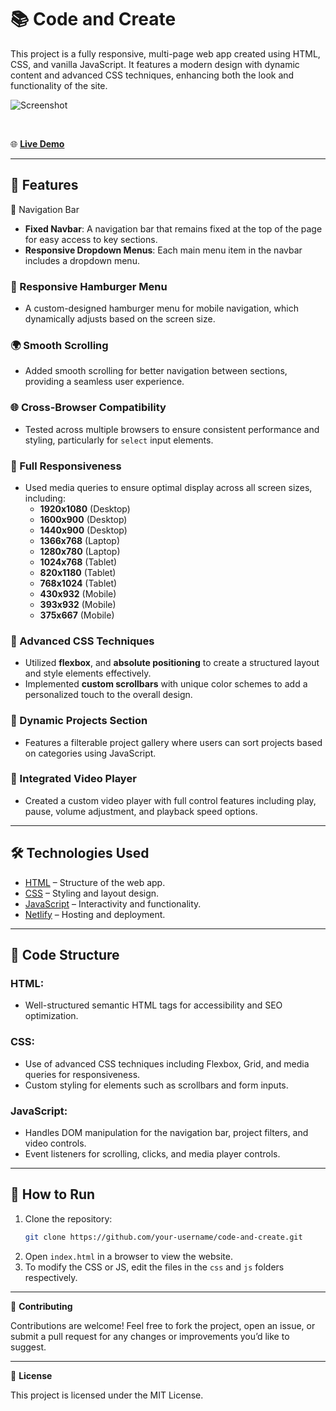 # 📚 Code and Create

This project is a fully responsive, multi-page web app created using HTML, CSS, and vanilla JavaScript. It features a modern design with dynamic content and advanced CSS techniques, enhancing both the look and functionality of the site.

![Screenshot](https://github.com/user-attachments/assets/23a360ac-dacc-41eb-b29b-4cf27c0a1684)

<br>

🌐 **[Live Demo](https://yasakura-vanillajs-1.netlify.app/)**

---

## 🚀 Features

🔗 Navigation Bar
- **Fixed Navbar**: A navigation bar that remains fixed at the top of the page for easy access to key sections.
- **Responsive Dropdown Menus**: Each main menu item in the navbar includes a dropdown menu.

### 🍔 Responsive Hamburger Menu
- A custom-designed hamburger menu for mobile navigation, which dynamically adjusts based on the screen size.

### 🌍 Smooth Scrolling
- Added smooth scrolling for better navigation between sections, providing a seamless user experience.

### 🌐 Cross-Browser Compatibility
- Tested across multiple browsers to ensure consistent performance and styling, particularly for `select` input elements.

### 📱 Full Responsiveness
- Used media queries to ensure optimal display across all screen sizes, including:
  - **1920x1080** (Desktop)
  - **1600x900** (Desktop)
  - **1440x900** (Desktop)
  - **1366x768** (Laptop)
  - **1280x780** (Laptop)
  - **1024x768** (Tablet)
  - **820x1180** (Tablet)
  - **768x1024** (Tablet)
  - **430x932** (Mobile)
  - **393x932** (Mobile)
  - **375x667** (Mobile)

### 🎨 Advanced CSS Techniques
- Utilized **flexbox**, and **absolute positioning** to create a structured layout and style elements effectively.
- Implemented **custom scrollbars** with unique color schemes to add a personalized touch to the overall design.

### 📂 Dynamic Projects Section
- Features a filterable project gallery where users can sort projects based on categories using JavaScript.

### 🎥 Integrated Video Player
- Created a custom video player with full control features including play, pause, volume adjustment, and playback speed options.

---

## 🛠️ Technologies Used

- [HTML](https://developer.mozilla.org/en-US/docs/Learn/Getting_started_with_the_web/HTML_basics) – Structure of the web app.
- [CSS](https://developer.mozilla.org/en-US/docs/Learn/Getting_started_with_the_web/CSS_basics) – Styling and layout design.
- [JavaScript](https://developer.mozilla.org/en-US/docs/Web/JavaScript) – Interactivity and functionality.
- [Netlify](https://www.netlify.com/) – Hosting and deployment.

---

## 📖 Code Structure

### HTML:
- Well-structured semantic HTML tags for accessibility and SEO optimization.

### CSS:
- Use of advanced CSS techniques including Flexbox, Grid, and media queries for responsiveness.
- Custom styling for elements such as scrollbars and form inputs.

### JavaScript:
- Handles DOM manipulation for the navigation bar, project filters, and video controls.
- Event listeners for scrolling, clicks, and media player controls.

---

## 📂 How to Run

1. Clone the repository:
   ```bash
   git clone https://github.com/your-username/code-and-create.git
   
2. Open `index.html` in a browser to view the website.
3. To modify the CSS or JS, edit the files in the `css` and `js` folders respectively.

---

🤝 **Contributing**

Contributions are welcome! Feel free to fork the project, open an issue, or submit a pull request for any changes or improvements you’d like to suggest.

---

📄 **License**

This project is licensed under the MIT License.
